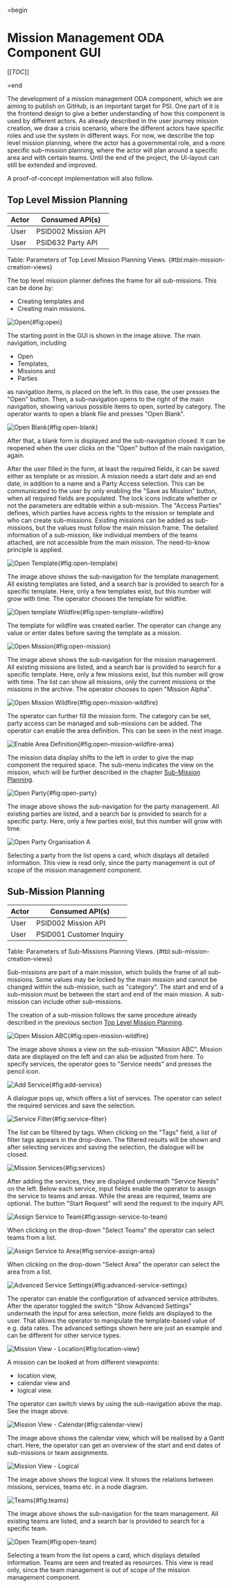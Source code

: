 =begin

# Mission Management ODA Component GUI

[[*TOC*]]

=end

The development of a mission management ODA component, which we are aiming to publish on GitHub, is an important target for PSI.
One part of it is the frontend design to give a better understanding of how this component is used by different actors.
As already described in the user journey mission creation, we draw a crisis scenario, where the different actors have specific roles and use the system in different ways.
For now, we describe the top level mission planning, where the actor has a governmental role, and a more specific sub-mission planning, where the actor will plan around a specific area and with certain teams.
Until the end of the project, the UI-layout can still be extended and improved.

A proof-of-concept implementation will also follow.

## Top Level Mission Planning

| Actor | Consumed API(s) |
|-------|------------- |
| User | PSID002 Mission API |
| User | PSID632 Party API |

Table: Parameters of Top Level Mission Planning Views. {#tbl:main-mission-creation-views}

The top level mission planner defines the frame for all sub-missions.
This can be done by:

* Creating templates and
* Creating main missions.

![Open](img/MissionManagementODA/MainMission/Open.png){#fig:open}

The starting point in the GUI is shown in the image above.
The main navigation, including

* Open
* Templates,
* Missions and
* Parties

as navigation items, is placed on the left.
In this case, the user presses the "Open" button.
Then, a sub-navigation opens to the right of the main navigation, showing various possible items to open, sorted by category.
The operator wants to open a blank file and presses "Open Blank".

![Open Blank](img/MissionManagementODA/MainMission/Open_Blank.png){#fig:open-blank}

After that, a blank form is displayed and the sub-navigation closed.
It can be reopened when the user clicks on the "Open" button of the main navigation, again.

After the user filled in the form, at least the required fields, it can be saved either as template or as mission.
A mission needs a start date and an end date, in addition to a name and a Party Access selection.
This can be communicated to the user by only enabling the "Save as Mission" button, when all required fields are populated.
The lock icons indicate whether or not the parameters are editable within a sub-mission.
The "Access Parties" defines, which parties have access rights to the mission or template and who can create sub-missions.
Existing missions can be added as sub-missions, but the values must follow the main mission frame.
The detailed information of a sub-mission, like individual members of the teams attached, are not accessible from the main mission.
The need-to-know principle is applied.

![Open Template](img/MissionManagementODA/MainMission/TemplateManagement_Open.png){#fig:open-template}

The image above shows the sub-navigation for the template management.
All existing templates are listed, and a search bar is provided to search for a specific template.
Here, only a few templates exist, but this number will grow with time.
The operator chooses the template for wildfire.

![Open template Wildfire](img/MissionManagementODA/MainMission/TemplateManagement_OpenWildfire.png){#fig:open-template-wildfire}

The template for wildfire was created earlier.
The operator can change any value or enter dates before saving the template as a mission.

![Open Mission](img/MissionManagementODA/MainMission/MissionManagement_Open.png){#fig:open-mission}

The image above shows the sub-navigation for the mission management.
All existing missions are listed, and a search bar is provided to search for a specific template.
Here, only a few missions exist, but this number will grow with time.
The list can show all missions, only the current missions or the missions in the archive.
The operator chooses to open "Mission Alpha".

![Open Mission Wildfire](img/MissionManagementODA/MainMission/MissionManagement_OpenWildfire.png){#fig:open-mission-wildfire}

The operator can further fill the mission form.
The category can be set, party access can be managed and sub-missions can be added.
The operator can enable the area definition.
This can be seen in the next image.

![Enable Area Definition](img/MissionManagementODA/MainMission/MissionManagement_OpenWildfire_Area.png){#fig:open-mission-wildfire-area}

The mission data display shifts to the left in order to give the map component the required space.
The sub-menu indicates the view on the mission, which will be further described in the chapter [Sub-Mission Planning](#sub-mission-planning).

![Open Party](img/MissionManagementODA/MainMission/PartyManagement_Open.png){#fig:open-party}

The image above shows the sub-navigation for the party management.
All existing parties are listed, and a search bar is provided to search for a specific party.
Here, only a few parties exist, but this number will grow with time.

![Open Party Organisation A](img/MissionManagementODA/MainMission/PartyManagement_OpenOrganisation.png)

Selecting a party from the list opens a card, which displays all detailed information.
This view is read only, since the party management is out of scope of the mission management component.

## Sub-Mission Planning

| Actor | Consumed API(s) |
|-------|-------------|
| User | PSID002 Mission API|
| User | PSID001 Customer Inquiry |

Table: Parameters of Sub-Missions Planning Views. {#tbl:sub-mission-creation-views}

Sub-missions are part of a main mission, which builds the frame of all sub-missions.
Some values may be locked by the main mission and cannot be changed within the sub-mission, such as "category".
The start and end of a sub-mission must be between the start and end of the main mission.
A sub-mission can include other sub-missions.

The creation of a sub-mission follows the same procedure already described in the previous section [Top Level Mission Planning](#top-level-mission-planning).

![Open Mission ABC](img/MissionManagementODA/SubMission/MissionManagement_OpenWildfire_Operator.png){#fig:open-mission-wildfire}

The image above shows a view on the sub-mission "Mission ABC".
Mission data are displayed on the left and can also be adjusted from here.
To specify services, the operator goes to "Service needs" and presses the pencil icon.

![Add Service](img/MissionManagementODA/SubMission/MissionManagement_OpenWildfire_Operator-AddService.png){#fig:add-service}

A dialogue pops up, which offers a list of services.
The operator can select the required services and save the selection.

![Service Filter](img/MissionManagementODA/SubMission/MissionManagement_OpenWildfire_Operator-AddService-filter.png){#fig:service-filter}

The list can be filtered by tags.
When clicking on the "Tags" field, a list of filter tags appears in the drop-down.
The filtered results will be shown and after selecting services and saving the selection, the dialogue will be closed.

![Mission Services](img/MissionManagementODA/SubMission/MissionManagement_OpenWildfire_Service.png){#fig:services}

After adding the services, they are displayed underneath "Service Needs" on the left.
Below each service, input fields enable the operator to assign the service to teams and areas.
While the areas are required, teams are optional.
The button "Start Request" will send the request to the inquiry API.

![Assign Service to Team](img/MissionManagementODA/SubMission/MissionManagement_OpenWildfire_Operator-AddService-Team.png){#fig:assign-service-to-team}

When clicking on the drop-down "Select Teams" the operator can select teams from a list.

![Assign Service to Area](img/MissionManagementODA/SubMission/MissionManagement_OpenWildfire_Operator-AddService-Area.png){#fig:service-assign-area}

When clicking on the drop-down "Select Area" the operator can select the area from a list.

![Advanced Service Settings](img/MissionManagementODA/SubMission/MissionManagement_OpenWildfire_AdvancedService.png){#fig:advanced-service-settings}

The operator can enable the configuration of advanced service attributes.
After the operator toggled the switch "Show Advanced Settings" underneath the input for area selection, more fields are displayed to the user.
That allows the operator to manipulate the template-based value of e.g. data rates.
The advanced settings shown here are just an example and can be different for other service types.

![Mission View - Location](img/MissionManagementODA/SubMission/MissionManagement_OpenWildfire_Service.png){#fig:location-view}

A mission can be looked at from different viewpoints:

* location view,
* calendar view and
* logical view.

The operator can switch views by using the sub-navigation above the map.
See the image above.

![Mission View - Calendar](img/MissionManagementODA/SubMission/MissionManagement_OpenWildfire_Calendar.png){#fig:calendar-view}

The image above shows the calendar view, which will be realised by a Gantt chart.
Here, the operator can get an overview of the start and end dates of sub-missions or team assignments.

![Mission View - Logical](img/MissionManagementODA/SubMission/MissionManagement_OpenWildfire_Logical.png)

The image above shows the logical view.
It shows the relations between missions, services, teams etc. in a node diagram.

![Teams](img/MissionManagementODA/SubMission/TeamManagement_Open.png){#fig:teams}

The image above shows the sub-navigation for the team management.
All existing teams are listed, and a search bar is provided to search for a specific team.

![Open Team](img/MissionManagementODA/SubMission/TeamManagement_OpenTeam.png){#fig:open-team}

Selecting a team from the list opens a card, which displays detailed information.
Teams are seen and treated as resources.
This view is read only, since the team management is out of scope of the mission management component.
